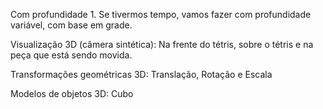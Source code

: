 Com profundidade 1. Se tivermos tempo, vamos fazer com profundidade variável, com base em grade.

Visualização 3D (câmera sintética): Na frente do tétris, sobre o tétris e na peça que está sendo movida.

Transformações geométricas 3D: Translação, Rotação e Escala

Modelos de objetos 3D: Cubo